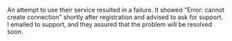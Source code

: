 An attempt to use their service resulted in a failure. It showed "Error: cannot create connection" shortly after registration and advised to ask for support. I emailed to support, and they assured that the problem will be resolved soon.
